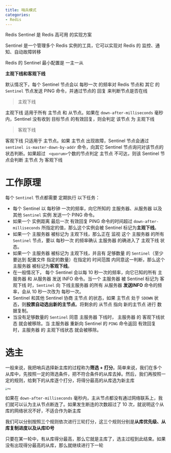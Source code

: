 ```yaml
---
title: 哨兵模式
categories: 
- Redis
---
```


Redis Sentinel 是 Redis 高可用 的实现方案

Sentinel 是一个管理多个 Redis 实例的工具，它可以实现对 Redis 的 监控、通知、自动故障转移

Redis 的 Sentinel 最小配置是 一主一从

**主观下线和客观下线**

默认情况下，每个 Sentinel 节点会以 每秒一次 的频率对 Redis 节点和 其它 的 `Sentinel` 节点发送 PING 命令，并通过节点的 回复 来判断节点是否在线

> 主观下线

主观下线 适用于所有 主节点 和 从节点。如果在 `down-after-milliseconds` 毫秒内，Sentinel 没有收到 目标节点 的有效回复，则会判定 该节点 为 主观下线

> 客观下线

客观下线 只适用于 主节点。如果 主节点 出现故障，Sentinel 节点会通过 `sentinel is-master-down-by-addr` 命令，向其它 Sentinel 节点询问对该节点的 状态判断。如果超过 ` <quorum>`个数的节点判定 主节点 不可达，则该 Sentinel 节点会判断 主节点 为 客观下线

# 工作原理

每个 `Sentinel` 节点都需要 定期执行 以下任务：

- 每个 Sentinel 以 每秒钟 一次的频率，向它所知的 主服务器、从服务器 以及其他 `Sentinel` 实例 发送一个 PING 命令。
- 如果一个 实例距离 最后一次 有效回复 PING 命令的时间超过 `down-after-milliseconds` 所指定的值，那么这个实例会被 Sentinel 标记为**主观下线**。
- 如果一个 主服务器 被标记为 主观下线，那么正在 监视 这个 主服务器 的所有 `Sentinel` 节点，要以 每秒一次 的频率确认 主服务器 的确进入了 主观下线 状态。
- 如果一个 主服务器 被标记为 主观下线，并且有 足够数量 的 `Sentinel`（至少要达到 配置文件 指定的数量）在指定的 时间范围 内同意这一判断，那么这个 主服务器 被标记为**客观下线**。
- 在一般情况下， 每个 Sentinel 会以每 10 秒一次的频率，向它已知的所有 主服务器 和 从服务器 发送 INFO 命令。当一个 主服务器 被 Sentinel 标记为 客观下线 时，`Sentinel` 向 下线主服务器 的所有 从服务器 **发送INFO** 命令的频率，会从 10 秒一次改为 每秒一次。
- Sentinel 和其他 Sentinel 协商 主节点 的状态，如果 主节点 处于 `SDOWN` 状态，则**投票自动选出新的主节点**。将剩余的 从节点 指向 新的主节点 进行 数据复制。
- 当没有足够数量的 `Sentinel` 同意 主服务器 下线时， 主服务器 的 客观下线状态 就会被移除。当 主服务器 重新向 Sentinel 的 `PING` 命令返回 有效回复 时，主服务器 的 主观下线状态 就会被移除。

# 选主

一般来说，我把哨兵选择新主库的过程称为**筛选 + 打分**。简单来说，我们在多个从库中，先按照一定的筛选条件，把不符合条件的从库去掉。然后，我们再按照一定的规则，给剩下的从库逐个打分，将得分最高的从库选为新主库

<img src="https://xiaoflyfish.oss-cn-beijing.aliyuncs.com/image/20201223191945.png" alt="img" style="zoom:40%;" />

如果在 `down-after-milliseconds` 毫秒内，主从节点都没有通过网络联系上，我们就可以认为主从节点断连了。如果发生断连的次数超过了 10 次，就说明这个从库的网络状况不好，不适合作为新主库

我们可以分别按照三个规则依次进行三轮打分，这三个规则分别是**从库优先级、从库复制进度以及从库ID号**

只要在某一轮中，有从库得分最高，那么它就是主库了，选主过程到此结束。如果没有出现得分最高的从库，那么就继续进行下一轮